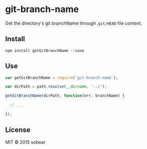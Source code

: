# git-branch-name

Get the directory's git branchName through`.git/HEAD` file content.

## Install

```
npm install getGitBranchName --save
```

## Use

```javascript
var getGitBranchName = require('git-branch-name');

var dirPath = path.resolve(__dirname, '../');

getGitBranchName(dirPath, function(err, branchName) {
  
  // ...

});
```

## License

MIT &copy; 2015 sobear
